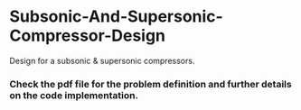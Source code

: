 # Subsonic-And-Supersonic-Compressor-Design
Design for a subsonic &amp; supersonic compressors.

### Check the pdf file for the problem definition and further details on the code implementation.
